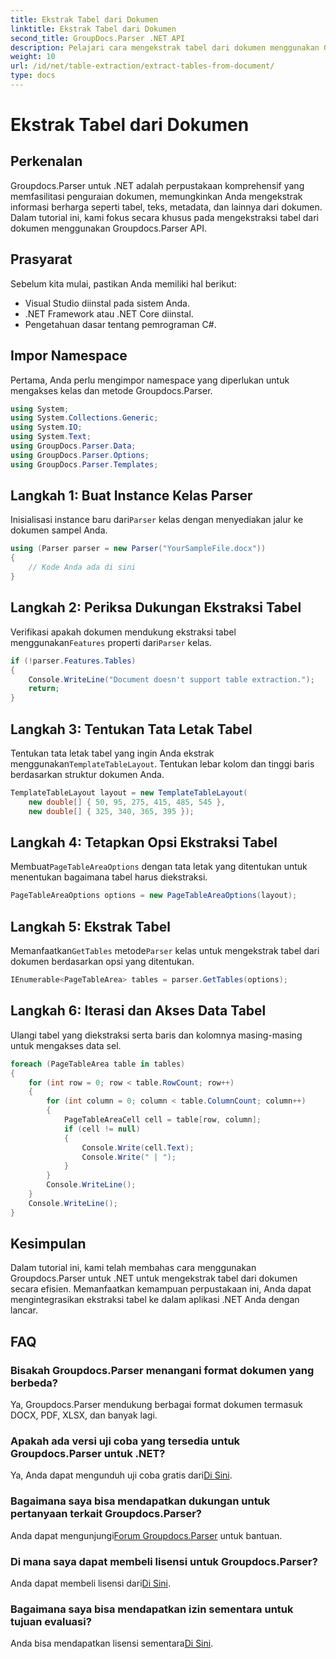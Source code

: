 ```yaml
---
title: Ekstrak Tabel dari Dokumen
linktitle: Ekstrak Tabel dari Dokumen
second_title: GroupDocs.Parser .NET API
description: Pelajari cara mengekstrak tabel dari dokumen menggunakan Groupdocs.Parser untuk .NET. Ikuti panduan terperinci tentang cara mengintegrasikan fungsi ini.
weight: 10
url: /id/net/table-extraction/extract-tables-from-document/
type: docs
---
```

# Ekstrak Tabel dari Dokumen

## Perkenalan
Groupdocs.Parser untuk .NET adalah perpustakaan komprehensif yang memfasilitasi penguraian dokumen, memungkinkan Anda mengekstrak informasi berharga seperti tabel, teks, metadata, dan lainnya dari dokumen. Dalam tutorial ini, kami fokus secara khusus pada mengekstraksi tabel dari dokumen menggunakan Groupdocs.Parser API.
## Prasyarat
Sebelum kita mulai, pastikan Anda memiliki hal berikut:
- Visual Studio diinstal pada sistem Anda.
- .NET Framework atau .NET Core diinstal.
- Pengetahuan dasar tentang pemrograman C#.

## Impor Namespace
Pertama, Anda perlu mengimpor namespace yang diperlukan untuk mengakses kelas dan metode Groupdocs.Parser.
```csharp
using System;
using System.Collections.Generic;
using System.IO;
using System.Text;
using GroupDocs.Parser.Data;
using GroupDocs.Parser.Options;
using GroupDocs.Parser.Templates;
```
## Langkah 1: Buat Instance Kelas Parser
 Inisialisasi instance baru dari`Parser` kelas dengan menyediakan jalur ke dokumen sampel Anda.
```csharp
using (Parser parser = new Parser("YourSampleFile.docx"))
{
    // Kode Anda ada di sini
}
```
## Langkah 2: Periksa Dukungan Ekstraksi Tabel
 Verifikasi apakah dokumen mendukung ekstraksi tabel menggunakan`Features` properti dari`Parser` kelas.
```csharp
if (!parser.Features.Tables)
{
    Console.WriteLine("Document doesn't support table extraction.");
    return;
}
```
## Langkah 3: Tentukan Tata Letak Tabel
Tentukan tata letak tabel yang ingin Anda ekstrak menggunakan`TemplateTableLayout`. Tentukan lebar kolom dan tinggi baris berdasarkan struktur dokumen Anda.
```csharp
TemplateTableLayout layout = new TemplateTableLayout(
    new double[] { 50, 95, 275, 415, 485, 545 },
    new double[] { 325, 340, 365, 395 });
```
## Langkah 4: Tetapkan Opsi Ekstraksi Tabel
 Membuat`PageTableAreaOptions` dengan tata letak yang ditentukan untuk menentukan bagaimana tabel harus diekstraksi.
```csharp
PageTableAreaOptions options = new PageTableAreaOptions(layout);
```
## Langkah 5: Ekstrak Tabel
 Memanfaatkan`GetTables` metode`Parser` kelas untuk mengekstrak tabel dari dokumen berdasarkan opsi yang ditentukan.
```csharp
IEnumerable<PageTableArea> tables = parser.GetTables(options);
```
## Langkah 6: Iterasi dan Akses Data Tabel
Ulangi tabel yang diekstraksi serta baris dan kolomnya masing-masing untuk mengakses data sel.
```csharp
foreach (PageTableArea table in tables)
{
    for (int row = 0; row < table.RowCount; row++)
    {
        for (int column = 0; column < table.ColumnCount; column++)
        {
            PageTableAreaCell cell = table[row, column];
            if (cell != null)
            {
                Console.Write(cell.Text);
                Console.Write(" | ");
            }
        }
        Console.WriteLine();
    }
    Console.WriteLine();
}
```
## Kesimpulan
Dalam tutorial ini, kami telah membahas cara menggunakan Groupdocs.Parser untuk .NET untuk mengekstrak tabel dari dokumen secara efisien. Memanfaatkan kemampuan perpustakaan ini, Anda dapat mengintegrasikan ekstraksi tabel ke dalam aplikasi .NET Anda dengan lancar.

## FAQ
### Bisakah Groupdocs.Parser menangani format dokumen yang berbeda?
Ya, Groupdocs.Parser mendukung berbagai format dokumen termasuk DOCX, PDF, XLSX, dan banyak lagi.
### Apakah ada versi uji coba yang tersedia untuk Groupdocs.Parser untuk .NET?
 Ya, Anda dapat mengunduh uji coba gratis dari[Di Sini](https://releases.groupdocs.com/).
### Bagaimana saya bisa mendapatkan dukungan untuk pertanyaan terkait Groupdocs.Parser?
 Anda dapat mengunjungi[Forum Groupdocs.Parser](https://forum.groupdocs.com/c/parser/17) untuk bantuan.
### Di mana saya dapat membeli lisensi untuk Groupdocs.Parser?
 Anda dapat membeli lisensi dari[Di Sini](https://purchase.groupdocs.com/buy).
### Bagaimana saya bisa mendapatkan izin sementara untuk tujuan evaluasi?
 Anda bisa mendapatkan lisensi sementara[Di Sini](https://purchase.groupdocs.com/temporary-license/).
